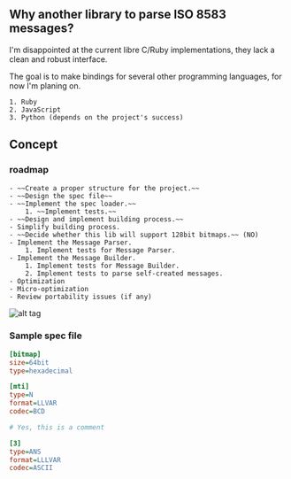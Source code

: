 Why another library to parse ISO 8583 messages?
---
I'm disappointed at the current libre C/Ruby implementations, they lack a clean
and robust interface.

The goal is to make bindings for several other programming languages, for now
I'm planing on.

    1. Ruby
    2. JavaScript
    3. Python (depends on the project's success)

Concept
---
### roadmap
    - ~~Create a proper structure for the project.~~
    - ~~Design the spec file~~
    - ~~Implement the spec loader.~~
        1. ~~Implement tests.~~
    - ~~Design and implement building process.~~
    - Simplify building process.
    - ~~Decide whether this lib will support 128bit bitmaps.~~ (NO)
    - Implement the Message Parser.
        1. Implement tests for Message Parser.
    - Implement the Message Builder.
        1. Implement tests for Message Builder.
        2. Implement tests to parse self-created messages.
    - Optimization
    - Micro-optimization
    - Review portability issues (if any)

![alt tag](http://i.imgur.com/1no6Xm4.png)

### Sample spec file
```ini
[bitmap]
size=64bit
type=hexadecimal

[mti]
type=N
format=LLVAR
codec=BCD

# Yes, this is a comment

[3]
type=ANS
format=LLLVAR
codec=ASCII
```
